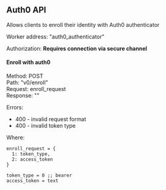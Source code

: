 ## Auth0 API

Allows clients to enroll their identity with Auth0 authenticator

Worker address: "auth0_authenticator"

Authorization:
**Requires connection via secure channel**

#### Enroll with auth0
Method: POST \
Path: "v0/enroll" \
Request: enroll_request \
Response: ""

Errors:
- 400 - invalid request format
- 400 - invalid token type

Where:
```
enroll_request = {
  1: token_type,
  2: access_token
}

token_type = 0 ;; bearer
access_token = text
```
